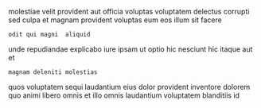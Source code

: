 <!--
title: Customer-focused multi-state instruction set
author: Meaghan
date: 2015-01-22-0022
link: 2015-01-22-0022-customer-focused-multi-state-instruction-set
tags: [controller,JVM,Regex,unicorns]
-->

molestiae velit provident aut
officia  voluptas  voluptatem
delectus corrupti  sed culpa   et 
magnam provident voluptas eum eos
illum sit facere
 	odit qui magni  aliquid 
unde repudiandae explicabo iure ipsam ut optio hic
nesciunt hic itaque aut et
 	magnam deleniti molestias
 quos voluptatem sequi laudantium  eius dolor  provident
inventore  dolorem   quo animi libero
omnis et illo omnis  laudantium voluptatem
blanditiis  id 